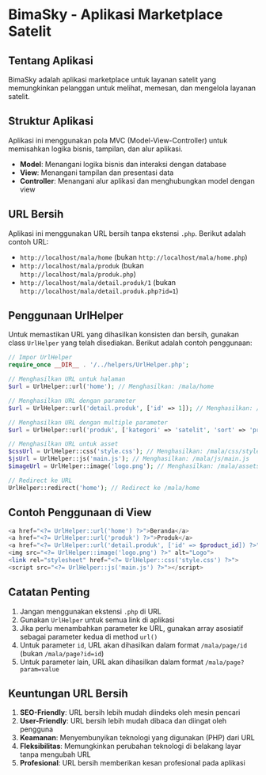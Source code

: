 # BimaSky - Aplikasi Marketplace Satelit

## Tentang Aplikasi

BimaSky adalah aplikasi marketplace untuk layanan satelit yang memungkinkan pelanggan untuk melihat, memesan, dan mengelola layanan satelit.

## Struktur Aplikasi

Aplikasi ini menggunakan pola MVC (Model-View-Controller) untuk memisahkan logika bisnis, tampilan, dan alur aplikasi.

- **Model**: Menangani logika bisnis dan interaksi dengan database
- **View**: Menangani tampilan dan presentasi data
- **Controller**: Menangani alur aplikasi dan menghubungkan model dengan view

## URL Bersih

Aplikasi ini menggunakan URL bersih tanpa ekstensi `.php`. Berikut adalah contoh URL:

- `http://localhost/mala/home` (bukan `http://localhost/mala/home.php`)
- `http://localhost/mala/produk` (bukan `http://localhost/mala/produk.php`)
- `http://localhost/mala/detail.produk/1` (bukan `http://localhost/mala/detail.produk.php?id=1`)

## Penggunaan UrlHelper

Untuk memastikan URL yang dihasilkan konsisten dan bersih, gunakan class `UrlHelper` yang telah disediakan. Berikut adalah contoh penggunaan:

```php
// Impor UrlHelper
require_once __DIR__ . '/../helpers/UrlHelper.php';

// Menghasilkan URL untuk halaman
$url = UrlHelper::url('home'); // Menghasilkan: /mala/home

// Menghasilkan URL dengan parameter
$url = UrlHelper::url('detail.produk', ['id' => 1]); // Menghasilkan: /mala/detail.produk/1

// Menghasilkan URL dengan multiple parameter
$url = UrlHelper::url('produk', ['kategori' => 'satelit', 'sort' => 'price']); // Menghasilkan: /mala/produk?kategori=satelit&sort=price

// Menghasilkan URL untuk asset
$cssUrl = UrlHelper::css('style.css'); // Menghasilkan: /mala/css/style.css
$jsUrl = UrlHelper::js('main.js'); // Menghasilkan: /mala/js/main.js
$imageUrl = UrlHelper::image('logo.png'); // Menghasilkan: /mala/assets/logo.png

// Redirect ke URL
UrlHelper::redirect('home'); // Redirect ke /mala/home
```

## Contoh Penggunaan di View

```php
<a href="<?= UrlHelper::url('home') ?>">Beranda</a>
<a href="<?= UrlHelper::url('produk') ?>">Produk</a>
<a href="<?= UrlHelper::url('detail.produk', ['id' => $product_id]) ?>">Detail Produk</a>
<img src="<?= UrlHelper::image('logo.png') ?>" alt="Logo">
<link rel="stylesheet" href="<?= UrlHelper::css('style.css') ?>">
<script src="<?= UrlHelper::js('main.js') ?>"></script>
```

## Catatan Penting

1. Jangan menggunakan ekstensi `.php` di URL
2. Gunakan `UrlHelper` untuk semua link di aplikasi
3. Jika perlu menambahkan parameter ke URL, gunakan array asosiatif sebagai parameter kedua di method `url()`
4. Untuk parameter `id`, URL akan dihasilkan dalam format `/mala/page/id` (bukan `/mala/page?id=id`)
5. Untuk parameter lain, URL akan dihasilkan dalam format `/mala/page?param=value`

## Keuntungan URL Bersih

1. **SEO-Friendly**: URL bersih lebih mudah diindeks oleh mesin pencari
2. **User-Friendly**: URL bersih lebih mudah dibaca dan diingat oleh pengguna
3. **Keamanan**: Menyembunyikan teknologi yang digunakan (PHP) dari URL
4. **Fleksibilitas**: Memungkinkan perubahan teknologi di belakang layar tanpa mengubah URL
5. **Profesional**: URL bersih memberikan kesan profesional pada aplikasi
